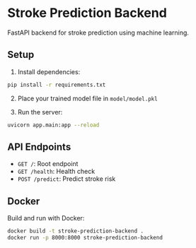 # Stroke Prediction Backend

FastAPI backend for stroke prediction using machine learning.

## Setup

1. Install dependencies:
```bash
pip install -r requirements.txt
```

2. Place your trained model file in `model/model.pkl`

3. Run the server:
```bash
uvicorn app.main:app --reload
```

## API Endpoints

- `GET /`: Root endpoint
- `GET /health`: Health check
- `POST /predict`: Predict stroke risk

## Docker

Build and run with Docker:
```bash
docker build -t stroke-prediction-backend .
docker run -p 8000:8000 stroke-prediction-backend
